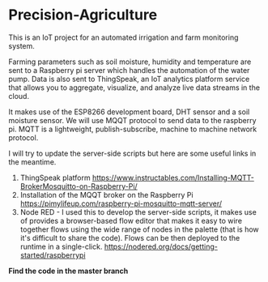 # Precision-Agriculture
This is an IoT project for an automated irrigation and farm monitoring system.

Farming parameters such as soil moisture, humidity and temperature are sent to a Raspberry pi server which handles the automation of the water pump. Data is also sent to ThingSpeak, an IoT analytics platform service that allows you to aggregate, visualize, and analyze live data streams in the cloud. 

It makes use of the ESP8266 development board, DHT sensor and a soil moisture sensor. We will use MQQT protocol to send data to the raspberry pi. MQTT is a lightweight, publish-subscribe, machine to machine network protocol.

I will try to update the server-side scripts but here are some useful links in the meantime.

1. ThingSpeak platform https://www.instructables.com/Installing-MQTT-BrokerMosquitto-on-Raspberry-Pi/
2. Installation of the MQQT broker on the Raspberry Pi https://pimylifeup.com/raspberry-pi-mosquitto-mqtt-server/
3. Node RED - I used this to develop the server-side scripts, it makes use of provides a browser-based flow editor that makes it easy to wire together flows using the wide range of nodes in the palette (that is how it's difficult to share the code). Flows can be then deployed to the runtime in a single-click. https://nodered.org/docs/getting-started/raspberrypi


<b>Find the code in the master branch </b>
